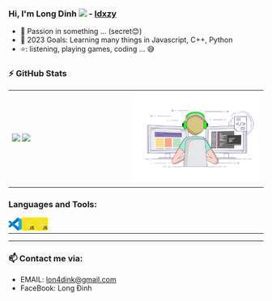 ### Hi, I'm Long Dinh <img src="https://media.giphy.com/media/hvRJCLFzcasrR4ia7z/giphy.gif" width="25px"> -  [ldxzy][website]  


- 🔭 Passion in something ... (secret😊)
- 💪 2023 Goals: Learning many things in Javascript, C++, Python
- ⭐: listening, playing games, coding ... 😅

### :zap: GitHub Stats

<table>
<tr>
  <td width="48%">
    <img src="https://github-readme-stats.vercel.app/api?username=longyxz&show_icons=true&hide=contribs,issues&hide_border=true" />
    <img src="https://github-readme-stats.vercel.app/api/top-langs/?username=longyxz&layout=compact&show_icons=true&hide_border=true" />
  </td>
  <td width="52%"><img alt="gif" align="right" src="https://github.com/longyxz/longyxz/blob/main/.github/assets/coding-freak.gif"/></td>
</tr>
<table>

### Languages and Tools:
<img align="left" alt="Visual Studio Code" width="26px" src="https://raw.githubusercontent.com/github/explore/80688e429a7d4ef2fca1e82350fe8e3517d3494d/topics/visual-studio-code/visual-studio-code.png" />
<img align="left" alt="Javascript" width="26px" src="https://github.com/longyxz/longyxz/blob/main/.github/assets/200w.gif" /> 
  <img align="left" alt="python" width="26px" src="https://github.com/longyxz/longyxz/blob/main/.github/assets/200w.gif" /> 
<br/>
  
---

---


### 📫 Contact me via:
- EMAIL: lon4dink@gmail.com
- FaceBook: Long Đinh

[website]: https://youtu.be/dQw4w9WgXcQ

